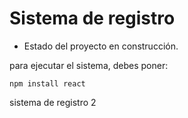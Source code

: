 <h1> Sistema de registro</h1>

- Estado del proyecto en construcción.

para ejecutar el sistema, debes poner:

```npm install react```

sistema de registro 2
